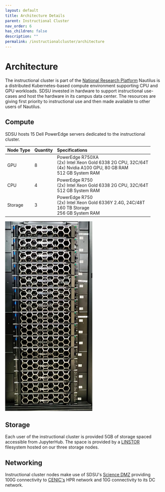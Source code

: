 ```yaml
---
layout: default
title: Architecture Details
parent: Instructional Cluster
nav_order: 6
has_children: false
description: ""
permalink: /instructionalcluster/architecture
---
```


# Architecture

The instructional cluster is part of the [National Research Platform](https://nationalresearchplatform.org/) Nautilus is a distributed Kubernetes-based compute environment supporting CPU and GPU workloads. SDSU invested in hardware to support instructional use-cases and host the hardware in its campus data center. The resources are giving first priority to instructional use and then made available to other users of Nautilus.

## Compute

SDSU hosts 15 Dell PowerEdge servers dedicated to the instructional cluster.

| Node Type    | Quantity | Specifications |
|:-------------|:---------|:------|
| GPU          | 8        | PowerEdge R750XA<br />(2x) Intel Xeon Gold 6338 2G CPU, 32C/64T<br/>(4x) Nvidia A100 GPU, 80 GB RAM<br/>512 GB System RAM |
| CPU          | 4        | PowerEdge R750<br/>(2x) Intel Xeon Gold 6338 2G CPU, 32C/64T<br/>512 GB System RAM |
| Storage      | 3        | PowerEdge R750<br/>(2x) Intel Xeon Gold 6336Y 2.4G, 24C/48T<br/>160 TB Storage<br/>256 GB System RAM |

![Server Rack](/images/instructionalcluster/serverrack.png)

## Storage

Each user of the instructional cluster is provided 5GB of storage spaced accessible from JupyterHub. The space is provided by a [LINSTOR](https://linbit.com/linstor/) filesystem hosted on our three storage nodes.

## Networking

Instructional cluster nodes make use of SDSU's [Science DMZ](https://iotlab.sdsu.edu/index.php/science-dmz/) providing 100G connectivity to [CENIC's](https://cenic.org/network/operations/maps) HPR network and 10G connectivity to its DC network.